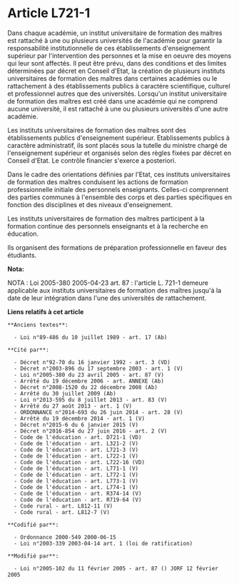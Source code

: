 # Article L721-1

Dans chaque académie, un institut universitaire de formation des maîtres est rattaché à une ou plusieurs universités de
l'académie pour garantir la responsabilité institutionnelle de ces établissements d'enseignement supérieur par l'intervention
des personnes et la mise en oeuvre des moyens qui leur sont affectés. Il peut être prévu, dans des conditions et des limites
déterminées par décret en Conseil d'Etat, la création de plusieurs instituts universitaires de formation des maîtres dans
certaines académies ou le rattachement à des établissements publics à caractère scientifique, culturel et professionnel
autres que des universités. Lorsqu'un institut universitaire de formation des maîtres est créé dans une académie qui ne
comprend aucune université, il est rattaché à une ou plusieurs universités d'une autre académie.

Les instituts universitaires de formation des maîtres sont des établissements publics d'enseignement supérieur.
Etablissements publics à caractère administratif, ils sont placés sous la tutelle du ministre chargé de l'enseignement
supérieur et organisés selon des règles fixées par décret en Conseil d'Etat. Le contrôle financier s'exerce a posteriori.

Dans le cadre des orientations définies par l'Etat, ces instituts universitaires de formation des maîtres conduisent les
actions de formation professionnelle initiale des personnels enseignants. Celles-ci comprennent des parties communes à
l'ensemble des corps et des parties spécifiques en fonction des disciplines et des niveaux d'enseignement.

Les instituts universitaires de formation des maîtres participent à la formation continue des personnels enseignants et à la
recherche en éducation.

Ils organisent des formations de préparation professionnelle en faveur des étudiants.

**Nota:**

NOTA : Loi 2005-380 2005-04-23 art. 87 : l'article L. 721-1 demeure applicable aux instituts universitaires de formation des
maîtres jusqu'à la date de leur intégration dans l'une des universités de rattachement.

**Liens relatifs à cet article**

	**Anciens textes**:

	  - Loi n°89-486 du 10 juillet 1989 - art. 17 (Ab)

	**Cité par**:

	  - Décret n°92-70 du 16 janvier 1992 - art. 3 (VD)
	  - Décret n°2003-896 du 17 septembre 2003 - art. 1 (V)
	  - Loi n°2005-380 du 23 avril 2005 - art. 87 (V)
	  - Arrêté du 19 décembre 2006 - art. ANNEXE (Ab)
	  - Décret n°2008-1520 du 22 décembre 2008 (Ab)
	  - Arrêté du 30 juillet 2009 (Ab)
	  - Loi n°2013-595 du 8 juillet 2013 - art. 83 (V)
	  - Arrêté du 27 août 2013 - art. 1 (V)
	  - ORDONNANCE n°2014-693 du 26 juin 2014 - art. 28 (V)
	  - Arrêté du 19 décembre 2014 - art. 1 (V)
	  - Décret n°2015-6 du 6 janvier 2015 (V)
	  - Décret n°2016-854 du 27 juin 2016 - art. 2 (V)
	  - Code de l'éducation - art. D721-1 (VD)
	  - Code de l'éducation - art. L321-2 (V)
	  - Code de l'éducation - art. L721-3 (V)
	  - Code de l'éducation - art. L722-1 (V)
	  - Code de l'éducation - art. L722-16 (VD)
	  - Code de l'éducation - art. L771-1 (V)
	  - Code de l'éducation - art. L772-1 (V)
	  - Code de l'éducation - art. L773-1 (V)
	  - Code de l'éducation - art. L774-1 (V)
	  - Code de l'éducation - art. R374-14 (V)
	  - Code de l'éducation - art. R719-64 (V)
	  - Code rural - art. L812-11 (V)
	  - Code rural - art. L812-7 (V)

	**Codifié par**:

	  - Ordonnance 2000-549 2000-06-15
	  - Loi n°2003-339 2003-04-14 art. 1 (loi de ratification)

	**Modifié par**:

	  - Loi n°2005-102 du 11 février 2005 - art. 87 () JORF 12 février 2005
